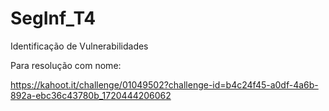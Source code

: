 # SegInf_T4
Identificação de Vulnerabilidades

Para resolução com nome: 

https://kahoot.it/challenge/01049502?challenge-id=b4c24f45-a0df-4a6b-892a-ebc36c43780b_1720444206062

